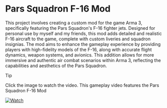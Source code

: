 # Pars Squadron F-16 Mod

This project involves creating a custom mod for the game Arma 3, specifically featuring the Pars Squadron's F-16 fighter jets. Designed for personal use by myself and my friends, this mod adds detailed and realistic F-16 aircraft to the game, complete with custom liveries and squadron insignias. The mod aims to enhance the gameplay experience by providing players with high-fidelity models of the F-16, along with accurate flight dynamics, weapon systems, and avionics. This addition allows for more immersive and authentic air combat scenarios within Arma 3, reflecting the capabilities and aesthetics of the Pars Squadron.

> [!TIP]
> Click the image to watch the video. This gameplay video features the Pars Squadron F-16 Mod

[![Watch](https://img.youtube.com/vi/efvKFTVO-xQ/maxresdefault.jpg)](https://youtu.be/efvKFTVO-xQ)
